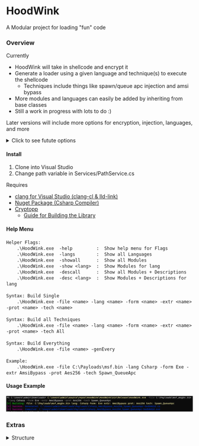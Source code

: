 # HoodWink
A Modular project for loading "fun" code

### Overview
Currently
- HoodWink will take in shellcode and encrypt it
- Generate a loader using a given language and technique(s) to execute the shellcode
  - Techniques include things like spawn/queue apc injection and amsi bypass
- More modules and languages can easily be added by inheriting from base classes
- Still a work in progress with lots to do :)

Later versions will include more options for encryption, injection, languages, and more

<details>
<summary>Click to see futute options </summary>

More injection techniques
- Process Hollow
- Thread Hijack
- ...

Extras
- PPID Spoofing
- BlockDlls
- Module Stomping
- ...

Do above with
- both shellcode and dlls
- kernel32 and ntdll.dll (direct syscalls)
- In other languages (Nim, Rust, Python, ...)
</details>

#### Install
1. Clone into Visual Studio
2. Change path variable in Services/PathService.cs

Requires
- [clang for Visual Studio (clang-cl & lld-link)](https://learn.microsoft.com/en-us/cpp/build/clang-support-msbuild?view=msvc-170)
- [Nuget Package (Csharp Compiler)](https://www.nuget.org/packages/Microsoft.CodeDom.Providers.DotNetCompilerPlatform)
- [Cryptopp](https://www.cryptopp.com/)
	- [Guide for Building the Library](https://www.ired.team/miscellaneous-reversing-forensics/aes-encryption-example-using-cryptopp-.lib-in-visual-studio-c++)


#### Help Menu
```
Helper Flags:
    .\HoodWink.exe  -help         :  Show help menu for Flags
    .\HoodWink.exe  -langs        :  Show all Languages
    .\HoodWink.exe  -showall      :  Show all Modules
    .\HoodWink.exe  -show <lang>  :  Show Modules for lang
    .\HoodWink.exe  -descall      :  Show all Modules + Descriptions
    .\HoodWink.exe  -desc <lang>  :  Show Modules + Descriptions for lang

Syntax: Build Single
    .\HoodWink.exe -file <name> -lang <name> -form <name> -extr <name> -prot <name> -tech <name>

Syntax: Build all Techniques
    .\HoodWink.exe -file <name> -lang <name> -form <name> -extr <name> -prot <name> -tech All

Syntax: Build Everything
    .\HoodWink.exe -file <name> -genEvery

Example:
    .\HoodWink.exe -file C:\Payloads\msf.bin -lang Csharp -form Exe -extr AmsiBypass -prot Aes256 -tech Spawn_QueueApc
```

#### Usage Example
![Ex](./Images/HoodWink_Example.png)

### Extras
<details>
<summary>Structure</summary>

Ha! Made you look

</details>


